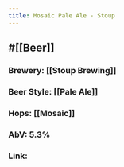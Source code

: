 ```yaml
---
title: Mosaic Pale Ale - Stoup
---
```


## #[[Beer]]
### Brewery: [[Stoup Brewing]]

### Beer Style: [[Pale Ale]]

### Hops: [[Mosaic]]

### AbV: 5.3%

### Link: 
